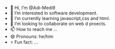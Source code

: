 - 👋 Hi, I’m @Adi-Medi9
- 👀 I’m interested in software development.
- 🌱 I’m currently learning javascript,css and html.
- 💞️ I’m looking to collaborate on web d proects.
- 📫 How to reach me ...
- 😄 Pronouns: he/him
- ⚡ Fun fact: ...

<!---
Adi-Medi9/Adi-Medi9 is a ✨ special ✨ repository because its `README.md` (this file) appears on your GitHub profile.
You can click the Preview link to take a look at your changes.
--->

